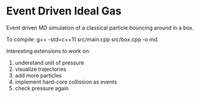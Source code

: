 # Event Driven Ideal Gas
Event driven MD simulation of a classical particle bouncing around in a box.

To compile:
    g++ -std=c++11 src/main.cpp src/box.cpp -o md

Interesting extensions to work on:
1. understand unit of pressure
2. visualize trajectories
3. add more particles
4. implement hard-core collission as events
5. check pressure again
